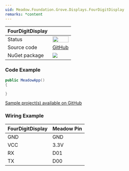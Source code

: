 ```yaml
---
uid: Meadow.Foundation.Grove.Displays.FourDigitDisplay
remarks: *content
---
```


| FourDigitDisplay | |
|--------|--------|
| Status | <img src="https://img.shields.io/badge/Working-brightgreen" style="width: auto; height: -webkit-fill-available;" /> |
| Source code | [GitHub](https://github.com/WildernessLabs/Meadow.Foundation.Grove/tree/main/Source/FourDigitDisplay) |
| NuGet package | <a href="https://www.nuget.org/packages/Meadow.Foundation.Grove.Displays.FourDigitDisplay/" target="_blank"><img src="https://img.shields.io/nuget/v/Meadow.Foundation.Grove.Displays.FourDigitDisplay.svg?label=Meadow.Foundation.Grove.Displays.FourDigitDisplay" /></a> |

### Code Example

```csharp
public MeadowApp()
{

}

```

[Sample project(s) available on GitHub](https://github.com/WildernessLabs/Meadow.Foundation.Grove/tree/main/Source/FourDigitDisplay)

### Wiring Example

| FourDigitDisplay | Meadow Pin |
|--------|------------|
| GND    | GND        |
| VCC    | 3.3V       |
| RX     | D01        |
| TX     | D00        |
